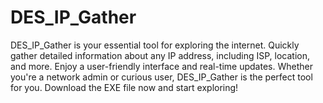 # DES_IP_Gather
DES_IP_Gather is your essential tool for exploring the internet. Quickly gather detailed information about any IP address, including ISP, location, and more. Enjoy a user-friendly interface and real-time updates. Whether you're a network admin or curious user, DES_IP_Gather is the perfect tool for you. Download the EXE file now and start exploring!
